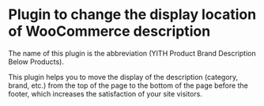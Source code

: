 # Plugin to change the display location of WooCommerce description

The name of this plugin is the abbreviation (YITH Product Brand Description Below Products).

This plugin helps you to move the display of the description (category, brand, etc.) from the top of the page to the bottom of the page before the footer, which increases the satisfaction of your site visitors.

